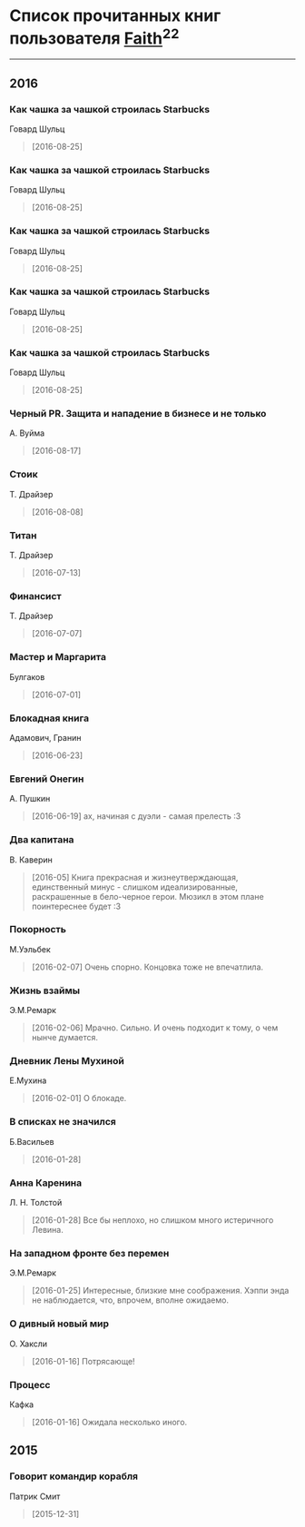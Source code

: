 # Список прочитанных книг пользователя [Faith](https://plus.google.com/u/0/112366191289808901180/)<sup>22</sup>
---

## 2016

### Как чашка за чашкой строилась Starbucks
Говард Шульц
> [2016-08-25] 


### Как чашка за чашкой строилась Starbucks
Говард Шульц
> [2016-08-25] 


### Как чашка за чашкой строилась Starbucks
Говард Шульц
> [2016-08-25] 


### Как чашка за чашкой строилась Starbucks
Говард Шульц
> [2016-08-25] 


### Как чашка за чашкой строилась Starbucks
Говард Шульц
> [2016-08-25] 


### Черный PR. Защита и нападение в бизнесе и не только
А. Вуйма
> [2016-08-17] 


### Стоик
Т. Драйзер
> [2016-08-08] 


### Титан
Т. Драйзер
> [2016-07-13] 


### Финансист
Т. Драйзер
> [2016-07-07] 


### Мастер и Маргарита
Булгаков
> [2016-07-01] 


### Блокадная книга
Адамович, Гранин
> [2016-06-23] 


### Евгений Онегин
А. Пушкин
> [2016-06-19] ах, начиная с дуэли - самая прелесть :3


### Два капитана
В. Каверин
> [2016-05] Книга прекрасная и жизнеутверждающая, единственный минус - слишком идеализированные, раскрашенные в бело-черное герои. Мюзикл в этом плане поинтереснее будет :3


### Покорность
М.Уэльбек
> [2016-02-07] Очень спорно. Концовка тоже не впечатлила.


### Жизнь взаймы
Э.М.Ремарк
> [2016-02-06] Мрачно. Сильно. И очень подходит к тому, о чем нынче думается.


### Дневник Лены Мухиной
Е.Мухина
> [2016-02-01] О блокаде.


### В списках не значился
Б.Васильев
> [2016-01-28] 


### Анна Каренина
Л. Н. Толстой
> [2016-01-28] Все бы неплохо, но слишком много истеричного Левина.


### На западном фронте без перемен
Э.М.Ремарк
> [2016-01-25] Интересные, близкие мне соображения. Хэппи энда не наблюдается, что, впрочем, вполне ожидаемо.


### О дивный новый мир
О. Хаксли
> [2016-01-16] Потрясающе!


### Процесс
Кафка
> [2016-01-16] Ожидала несколько иного.



## 2015

### Говорит командир корабля
Патрик Смит
> [2015-12-31] 



